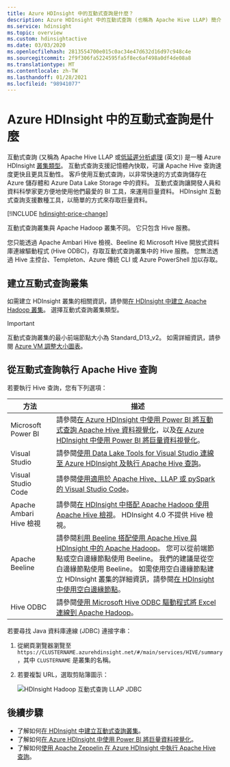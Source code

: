 ```yaml
---
title: Azure HDInsight 中的互動式查詢是什麼？
description: Azure HDInsight 中的互動式查詢 (也稱為 Apache Hive LLAP) 簡介
ms.service: hdinsight
ms.topic: overview
ms.custom: hdinsightactive
ms.date: 03/03/2020
ms.openlocfilehash: 2813554700e015c0ac34e47d632d16d97c948c4e
ms.sourcegitcommit: 2f9f306fa5224595fa5f8ec6af498a0df4de08a8
ms.translationtype: MT
ms.contentlocale: zh-TW
ms.lasthandoff: 01/28/2021
ms.locfileid: "98941077"
---
```

# <a name="what-is-interactive-query-in-azure-hdinsight"></a>Azure HDInsight 中的互動式查詢是什麼

互動式查詢 (又稱為 Apache Hive LLAP 或[低延遲分析處理](https://cwiki.apache.org/confluence/display/Hive/LLAP) \(英文\)) 是一種 Azure HDInsight [叢集類型](../hdinsight-hadoop-provision-linux-clusters.md#cluster-type)。 互動式查詢支援記憶體內快取，可讓 Apache Hive 查詢速度更快且更具互動性。 客戶使用互動式查詢，以非常快速的方式查詢儲存在 Azure 儲存體和 Azure Data Lake Storage 中的資料。 互動式查詢讓開發人員和資料科學家更方便地使用他們最愛的 BI 工具，來運用巨量資料。 HDInsight 互動式查詢支援數種工具，以簡單的方式來存取巨量資料。

[!INCLUDE [hdinsight-price-change](../../../includes/hdinsight-enhancements.md)]

互動式查詢叢集與 Apache Hadoop 叢集不同。 它只包含 Hive 服務。

您只能透過 Apache Ambari Hive 檢視、Beeline 和 Microsoft Hive 開放式資料庫連線驅動程式 (Hive ODBC)，存取互動式查詢叢集中的 Hive 服務。 您無法透過 Hive 主控台、Templeton、Azure 傳統 CLI 或 Azure PowerShell 加以存取。

## <a name="create-an-interactive-query-cluster"></a>建立互動式查詢叢集

如需建立 HDInsight 叢集的相關資訊，請參閱[在 HDInsight 中建立 Apache Hadoop 叢集](../hdinsight-hadoop-provision-linux-clusters.md)。 選擇互動式查詢叢集類型。

> [!IMPORTANT]
> 互動式查詢叢集的最小前端節點大小為 Standard_D13_v2。 如需詳細資訊，請參閱 [Azure VM 調整大小圖表](../../cloud-services/cloud-services-sizes-specs.md#dv2-series)。

## <a name="execute-apache-hive-queries-from-interactive-query"></a>從互動式查詢執行 Apache Hive 查詢

若要執行 Hive 查詢，您有下列選項：

|方法 |描述 |
|---|---|
|Microsoft Power BI|請參閱[在 Azure HDInsight 中使用 Power BI 將互動式查詢 Apache Hive 資料視覺化](./apache-hadoop-connect-hive-power-bi-directquery.md)，以及[在 Azure HDInsight 中使用 Power BI 將巨量資料視覺化](../hadoop/apache-hadoop-connect-hive-power-bi.md)。|
|Visual Studio|請參閱[使用 Data Lake Tools for Visual Studio 連線至 Azure HDInsight 及執行 Apache Hive 查詢](../hadoop/apache-hadoop-visual-studio-tools-get-started.md#run-interactive-apache-hive-queries)。|
|Visual Studio Code|請參閱[使用適用於 Apache Hive、LLAP 或 pySpark 的 Visual Studio Code](../hdinsight-for-vscode.md)。|
|Apache Ambari Hive 檢視|請參閱[在 HDInsight 中搭配 Apache Hadoop 使用 Apache Hive 檢視](../hadoop/apache-hadoop-use-hive-ambari-view.md)。 HDInsight 4.0 不提供 Hive 檢視。|
|Apache Beeline|請參閱[利用 Beeline 搭配使用 Apache Hive 與 HDInsight 中的 Apache Hadoop](../hadoop/apache-hadoop-use-hive-beeline.md)。 您可以從前端節點或空白邊緣節點使用 Beeline。 我們的建議是從空白邊緣節點使用 Beeline。 如需使用空白邊緣節點建立 HDInsight 叢集的詳細資訊，請參閱[在 HDInsight 中使用空白邊緣節點](../hdinsight-apps-use-edge-node.md)。|
|Hive ODBC|請參閱[使用 Microsoft Hive ODBC 驅動程式將 Excel 連線到 Apache Hadoop](../hadoop/apache-hadoop-connect-excel-hive-odbc-driver.md)。|

若要尋找 Java 資料庫連線 (JDBC) 連接字串：

1. 從網頁瀏覽器瀏覽至 `https://CLUSTERNAME.azurehdinsight.net/#/main/services/HIVE/summary`，其中 `CLUSTERNAME` 是叢集的名稱。
1. 若要複製 URL，選取剪貼簿圖示：

   ![HDInsight Hadoop 互動式查詢 LLAP JDBC](./media/apache-interactive-query-get-started/hdinsight-hadoop-use-interactive-hive-jdbc.png)

## <a name="next-steps"></a>後續步驟

* 了解如何[在 HDInsight 中建立互動式查詢叢集](../hdinsight-hadoop-provision-linux-clusters.md)。
* 了解如何[在 Azure HDInsight 中使用 Power BI 將巨量資料視覺化](../hadoop/apache-hadoop-connect-hive-power-bi.md)。
* 了解如何[使用 Apache Zeppelin 在 Azure HDInsight 中執行 Apache Hive 查詢](../interactive-query/hdinsight-connect-hive-zeppelin.md)。
